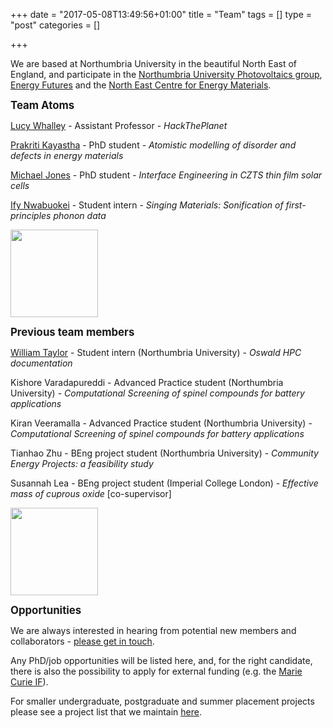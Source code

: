 +++
date = "2017-05-08T13:49:56+01:00"
title = "Team"
tags = []
type = "post"
categories = []

+++

We are based at Northumbria University in the beautiful North East of England, and participate in the [Northumbria University Photovoltaics group](https://sites.google.com/view/nupv), [Energy Futures](https://www.northumbria.ac.uk/about-us/academic-departments/mathematics-physics-and-electrical-engineering/research/renewable-energy-technologies-and-materials/) and the [North East Centre for Energy Materials](https://research.ncl.ac.uk/necem/).

<big>
<b>Team Atoms</b> </big>

[Lucy Whalley](https://lucydot.github.io/about) - Assistant Professor - *HackThePlanet* </br>

[Prakriti Kayastha](https://scholar.google.com/citations?user=XIU5zG4AAAAJ&hl=en) - PhD student - *Atomistic modelling of disorder and defects in energy materials* 

[Michael Jones](https://uk.linkedin.com/in/michael-jones-8a6b6a191) - PhD student - *Interface Engineering in CZTS thin film solar cells* </br>

[Ify Nwabuokei](https://github.com/ifylala) - Student intern - *Singing Materials: Sonification of first-principles phonon data* </br>

<img src="../images/ore.jpg" style="float: middle; height: 10em; "> </br>

<big>
<b>Previous team members</b> </big>

[William Taylor](https://github.com/musicmrman99) - Student intern (Northumbria University)  - *Oswald HPC documentation* </br>

Kishore Varadapureddi - Advanced Practice student (Northumbria University) - *Computational Screening of spinel compounds for battery applications* </br>

Kiran Veeramalla - Advanced Practice student (Northumbria University) - *Computational Screening of spinel compounds for battery applications* </br>

Tianhao Zhu - BEng project student (Northumbria University) - *Community Energy Projects: a feasibility study* <br>

Susannah Lea - BEng project student (Imperial College London) - *Effective mass of cuprous oxide* [co-supervisor] </br>

<img src="../images/ore.jpg" style="float: middle; height: 10em; "> </br>

<big>
<b>Opportunities</b> </big>

We are always interested in hearing from potential new members and collaborators - [please get in touch](https://lucydot.github.io/about/). 

Any PhD/job opportunities will be listed here, and, for the right candidate, there is also the possibility to apply for external funding (e.g. the [Marie Curie IF](https://ec.europa.eu/research/mariecurieactions/actions/individual-fellowships_en)).

For smaller undergraduate, postgraduate and summer placement projects please see a project list that we maintain [here](https://lucydot.github.io/projects_list/).







